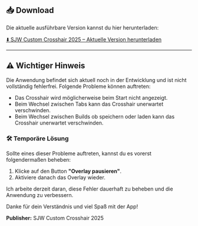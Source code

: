 ## 📥 Download

Die aktuelle ausführbare Version kannst du hier herunterladen:

[⬇️ SJW Custom Crosshair 2025 – Aktuelle Version herunterladen](https://github.com/SJW-Custom-Crosshair-2025/SJW-Custom-Crosshair-2025/releases/download/v1.0.8/SJW.Custom.Crosshair.2025.exe)

---

## ⚠️ Wichtiger Hinweis

Die Anwendung befindet sich aktuell noch in der Entwicklung und ist nicht vollständig fehlerfrei. Folgende Probleme können auftreten:

- Das Crosshair wird möglicherweise beim Start nicht angezeigt.
- Beim Wechsel zwischen Tabs kann das Crosshair unerwartet verschwinden.
- Beim Wechsel zwischen Builds ob speichern oder laden kann das Crosshair unerwartet verschwinden.

### 🛠️ Temporäre Lösung

Sollte eines dieser Probleme auftreten, kannst du es vorerst folgendermaßen beheben:

1. Klicke auf den Button **"Overlay pausieren"**.
2. Aktiviere danach das Overlay wieder.

Ich arbeite derzeit daran, diese Fehler dauerhaft zu beheben und die Anwendung zu verbessern.

Danke für dein Verständnis und viel Spaß mit der App!

**Publisher:** SJW Custom Crosshair 2025
